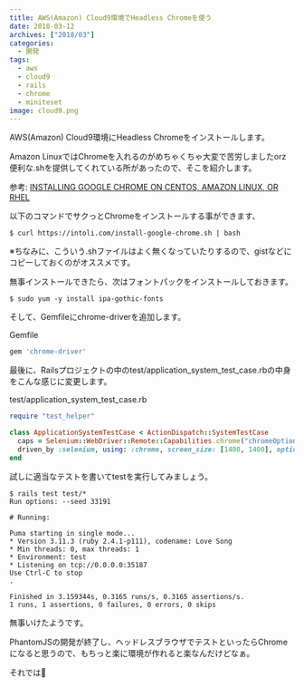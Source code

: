 ```yaml
---
title: AWS(Amazon) Cloud9環境でHeadless Chromeを使う
date: 2018-03-12
archives: ["2018/03"]
categories:
  - 開発
tags:
  - aws
  - cloud9
  - rails
  - chrome
  - miniteset
image: cloud9.png
---
```

AWS(Amazon) Cloud9環境にHeadless Chromeをインストールします。

<!--more-->

Amazon LinuxではChromeを入れるのがめちゃくちゃ大変で苦労しましたorz 便利な.shを提供してくれている所があったので、そこを紹介します。

参考: [INSTALLING GOOGLE CHROME ON CENTOS, AMAZON LINUX, OR RHEL](https://intoli.com/blog/installing-google-chrome-on-centos/)

以下のコマンドでサクっとChromeをインストールする事ができます、

```
$ curl https://intoli.com/install-google-chrome.sh | bash
```

※ちなみに、こういう.shファイルはよく無くなっていたりするので、gistなどにコピーしておくのがオススメです。

無事インストールできたら、次はフォントパックをインストールしておきます。

```
$ sudo yum -y install ipa-gothic-fonts
```

そして、Gemfileにchrome-driverを追加します。

<div class="filename">Gemfile</div>

```ruby
gem 'chrome-driver'
```

最後に、Railsプロジェクトの中のtest/application_system_test_case.rbの中身をこんな感じに変更します。

<div class="filename">test/application_system_test_case.rb</div>

```ruby
require "test_helper"

class ApplicationSystemTestCase < ActionDispatch::SystemTestCase
  caps = Selenium::WebDriver::Remote::Capabilities.chrome("chromeOptions" => {"args" => %w(--headless)})
  driven_by :selenium, using: :chrome, screen_size: [1400, 1400], options: { desired_capabilities: caps }
end
```

試しに適当なテストを書いてtestを実行してみましょう。

```
$ rails test test/*
Run options: --seed 33191

# Running:

Puma starting in single mode...
* Version 3.11.3 (ruby 2.4.1-p111), codename: Love Song
* Min threads: 0, max threads: 1
* Environment: test
* Listening on tcp://0.0.0.0:35187
Use Ctrl-C to stop
.

Finished in 3.159344s, 0.3165 runs/s, 0.3165 assertions/s.
1 runs, 1 assertions, 0 failures, 0 errors, 0 skips
```

無事いけたようです。

PhantomJSの開発が終了し、ヘッドレスブラウザでテストといったらChromeになると思うので、もちっと楽に環境が作れると楽なんだけどなぁ。

それでは👐
